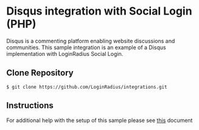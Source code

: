 # Disqus integration with Social Login (PHP)
Disqus is a commenting platform enabling website discussions and communities. This sample integration is an example of a Disqus implementation with LoginRadius Social Login. 

## Clone Repository

	$ git clone https://github.com/LoginRadius/integrations.git

## Instructions
For additional help with the setup of this sample please see [this](http://apidocs.loginradius.com/docs/disqus) document